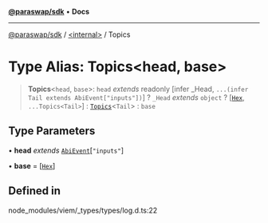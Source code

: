 [**@paraswap/sdk**](../../README.md) • **Docs**

***

[@paraswap/sdk](../../globals.md) / [\<internal\>](../README.md) / Topics

# Type Alias: Topics\<head, base\>

> **Topics**\<`head`, `base`\>: `head` *extends* readonly [infer \_Head, `...(infer Tail extends AbiEvent["inputs"])`] ? `_Head` *extends* `object` ? [[`Hex`](Hex.md), `...Topics<Tail>`] : [`Topics`](Topics.md)\<`Tail`\> : `base`

## Type Parameters

• **head** *extends* [`AbiEvent`](AbiEvent.md)\[`"inputs"`\]

• **base** = [[`Hex`](Hex.md)]

## Defined in

node\_modules/viem/\_types/types/log.d.ts:22
